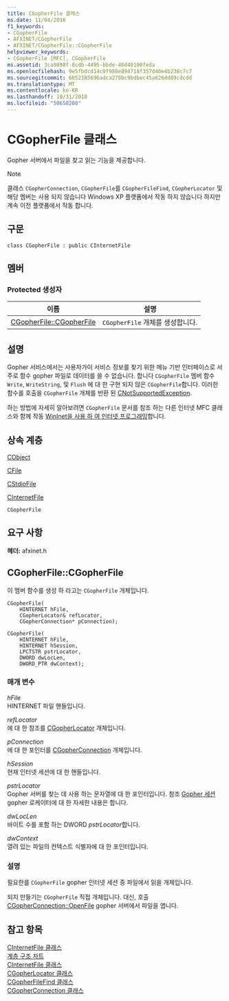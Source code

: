 ```yaml
---
title: CGopherFile 클래스
ms.date: 11/04/2016
f1_keywords:
- CGopherFile
- AFXINET/CGopherFile
- AFXINET/CGopherFile::CGopherFile
helpviewer_keywords:
- CGopherFile [MFC], CGopherFile
ms.assetid: 3ca9898f-8cdb-4495-bbde-46d40100feda
ms.openlocfilehash: 9e5fbdcd14c0f988e894718f357d40e4b238c7c7
ms.sourcegitcommit: 6052185696adca270bc9bdbec45a626dd89cdcdd
ms.translationtype: MT
ms.contentlocale: ko-KR
ms.lasthandoff: 10/31/2018
ms.locfileid: "50658200"
---
```

# <a name="cgopherfile-class"></a>CGopherFile 클래스

Gopher 서버에서 파일을 찾고 읽는 기능을 제공합니다.

> [!NOTE]
>  클래스 `CGopherConnection`, `CGopherFile`를 `CGopherFileFind`, `CGopherLocator` 및 해당 멤버는 사용 되지 않습니다 Windows XP 플랫폼에서 작동 하지 않습니다 하지만 계속 이전 플랫폼에서 작동 합니다.

## <a name="syntax"></a>구문

```
class CGopherFile : public CInternetFile
```

## <a name="members"></a>멤버

### <a name="protected-constructors"></a>Protected 생성자

|이름|설명|
|----------|-----------------|
|[CGopherFile::CGopherFile](#cgopherfile)|`CGopherFile` 개체를 생성합니다.|

## <a name="remarks"></a>설명

Gopher 서비스에서는 사용자가이 서비스 정보를 찾기 위한 메뉴 기반 인터페이스로 서 주로 함수 gopher 파일로 데이터를 쓸 수 없습니다. 합니다 `CGopherFile` 멤버 함수 `Write`, `WriteString`, 및 `Flush` 에 대 한 구현 되지 않은 `CGopherFile`합니다. 이러한 함수를 호출을 `CGopherFile` 개체를 반환 된 [CNotSupportedException](../../mfc/reference/cnotsupportedexception-class.md).

하는 방법에 자세히 알아보려면 `CGopherFile` 문서를 참조 하는 다른 인터넷 MFC 클래스와 함께 작동 [WinInet을 사용 하 여 인터넷 프로그래밍](../../mfc/win32-internet-extensions-wininet.md)합니다.

## <a name="inheritance-hierarchy"></a>상속 계층

[CObject](../../mfc/reference/cobject-class.md)

[CFile](../../mfc/reference/cfile-class.md)

[CStdioFile](../../mfc/reference/cstdiofile-class.md)

[CInternetFile](../../mfc/reference/cinternetfile-class.md)

`CGopherFile`

## <a name="requirements"></a>요구 사항

**헤더:** afxinet.h

##  <a name="cgopherfile"></a>  CGopherFile::CGopherFile

이 멤버 함수를 생성 하 라고는 `CGopherFile` 개체입니다.

```
CGopherFile(
    HINTERNET hFile,
    CGopherLocator& refLocator,
    CGopherConnection* pConnection);

CGopherFile(
    HINTERNET hFile,
    HINTERNET hSession,
    LPCTSTR pstrLocator,
    DWORD dwLocLen,
    DWORD_PTR dwContext);
```

### <a name="parameters"></a>매개 변수

*hFile*<br/>
HINTERNET 파일 핸들입니다.

*refLocator*<br/>
에 대 한 참조를 [CGopherLocator](../../mfc/reference/cgopherlocator-class.md) 개체입니다.

*pConnection*<br/>
에 대 한 포인터를 [CGopherConnection](../../mfc/reference/cgopherconnection-class.md) 개체입니다.

*hSession*<br/>
현재 인터넷 세션에 대 한 핸들입니다.

*pstrLocator*<br/>
Gopher 서버를 찾는 데 사용 하는 문자열에 대 한 포인터입니다. 참조 [Gopher 세션](cgopherlocator-class.md) gopher 로케이터에 대 한 자세한 내용은 합니다.

*dwLocLen*<br/>
바이트 수를 포함 하는 DWORD *pstrLocator*합니다.

*dwContext*<br/>
열려 있는 파일의 컨텍스트 식별자에 대 한 포인터입니다.

### <a name="remarks"></a>설명

필요한를 `CGopherFile` gopher 인터넷 세션 중 파일에서 읽을 개체입니다.

되지 만들기는 `CGopherFile` 직접 개체입니다. 대신, 호출 [CGopherConnection::OpenFile](../../mfc/reference/cgopherconnection-class.md#openfile) gopher 서버에서 파일을 엽니다.

## <a name="see-also"></a>참고 항목

[CInternetFile 클래스](../../mfc/reference/cinternetfile-class.md)<br/>
[계층 구조 차트](../../mfc/hierarchy-chart.md)<br/>
[CInternetFile 클래스](../../mfc/reference/cinternetfile-class.md)<br/>
[CGopherLocator 클래스](../../mfc/reference/cgopherlocator-class.md)<br/>
[CGopherFileFind 클래스](../../mfc/reference/cgopherfilefind-class.md)<br/>
[CGopherConnection 클래스](../../mfc/reference/cgopherconnection-class.md)
